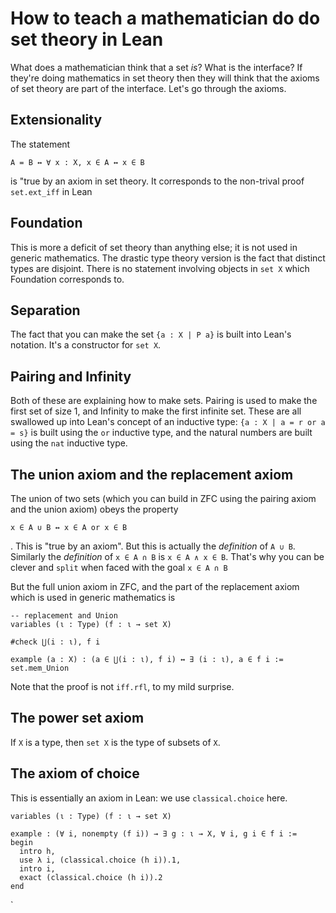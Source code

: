 # How to teach a mathematician do do set theory in Lean

What does a mathematician think that a set *is*? What is the interface? If they're doing mathematics in set theory then they will think that the axioms of set theory are part of the interface. Let's go through the axioms.

## Extensionality

The statement

``A = B ↔ ∀ x : X, x ∈ A ↔ x ∈ B``

is "true by an axiom in set theory. It corresponds to the non-trival proof `set.ext_iff` in Lean

## Foundation

This is more a deficit of set theory than anything else; it is not used in generic mathematics. The drastic type theory version is the fact that distinct types are disjoint. There is no statement involving objects in `set X` which Foundation corresponds to.

## Separation

The fact that you can make the set ``{a : X | P a}`` is built into Lean's notation. It's a constructor for `set X`.

## Pairing and Infinity

Both of these are explaining how to make sets. Pairing is used to make the first set of size 1, and Infinity to make the first infinite set. These are all swallowed up into Lean's concept of an inductive type: `{a : X | a = r or a = s}` is built using the `or` inductive type, and the natural numbers are built using the `nat` inductive type. 

## The union axiom and the replacement axiom

The union of two sets (which you can build in ZFC using the pairing axiom and the union axiom) obeys the property

``x ∈ A ∪ B ↔ x ∈ A or x ∈ B``

. This is "true by an axiom". But this is actually the _definition_ of `A ∪ B`. Similarly the _definition_ of ``x ∈ A ∩ B`` is ``x ∈ A ∧ x ∈ B``. That's why you can be clever and `split` when faced with the goal ``x ∈ A ∩ B``

But the full union axiom in ZFC, and the part of the replacement axiom which is used in generic mathematics is

```
-- replacement and Union
variables (ι : Type) (f : ι → set X)

#check ⋃(i : ι), f i 

example (a : X) : (a ∈ ⋃(i : ι), f i) ↔ ∃ (i : ι), a ∈ f i :=
set.mem_Union
```

Note that the proof is not ``iff.rfl``, to my mild surprise. 

## The power set axiom

If `X` is a type, then `set X` is the type of subsets of `X`.

## The axiom of choice

This is essentially an axiom in Lean: we use `classical.choice` here.

```
variables (ι : Type) (f : ι → set X)

example : (∀ i, nonempty (f i)) → ∃ g : ι → X, ∀ i, g i ∈ f i :=
begin
  intro h,
  use λ i, (classical.choice (h i)).1,
  intro i,
  exact (classical.choice (h i)).2
end
```










`